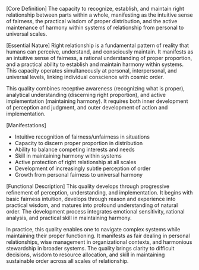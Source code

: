 [Core Definition]
The capacity to recognize, establish, and maintain right relationship between parts within a whole, manifesting as the intuitive sense of fairness, the practical wisdom of proper distribution, and the active maintenance of harmony within systems of relationship from personal to universal scales.

[Essential Nature]
Right relationship is a fundamental pattern of reality that humans can perceive, understand, and consciously maintain. It manifests as an intuitive sense of fairness, a rational understanding of proper proportion, and a practical ability to establish and maintain harmony within systems. This capacity operates simultaneously at personal, interpersonal, and universal levels, linking individual conscience with cosmic order.

This quality combines receptive awareness (recognizing what is proper), analytical understanding (discerning right proportion), and active implementation (maintaining harmony). It requires both inner development of perception and judgment, and outer development of action and implementation.

[Manifestations]
- Intuitive recognition of fairness/unfairness in situations
- Capacity to discern proper proportion in distribution
- Ability to balance competing interests and needs
- Skill in maintaining harmony within systems
- Active protection of right relationship at all scales
- Development of increasingly subtle perception of order
- Growth from personal fairness to universal harmony

[Functional Description]
This quality develops through progressive refinement of perception, understanding, and implementation. It begins with basic fairness intuition, develops through reason and experience into practical wisdom, and matures into profound understanding of natural order. The development process integrates emotional sensitivity, rational analysis, and practical skill in maintaining harmony.

In practice, this quality enables one to navigate complex systems while maintaining their proper functioning. It manifests as fair dealing in personal relationships, wise management in organizational contexts, and harmonious stewardship in broader systems. The quality brings clarity to difficult decisions, wisdom to resource allocation, and skill in maintaining sustainable order across all scales of relationship.